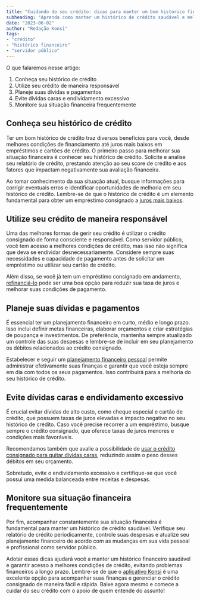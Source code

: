 ```yaml
---
title: "Cuidando do seu crédito: dicas para manter um bom histórico financeiro como servidor público"
subheading: "Aprenda como manter um histórico de crédito saudável e melhorar sua pontuação de crédito"
date: "2023-06-02"
author: "Redação Konsi"
tags:
- "crédito"
- "histórico financeiro"
- "servidor público"
---
```


O que falaremos nesse artigo:
1. Conheça seu histórico de crédito
2. Utilize seu crédito de maneira responsável
3. Planeje suas dívidas e pagamentos
4. Evite dívidas caras e endividamento excessivo
5. Monitore sua situação financeira frequentemente

## Conheça seu histórico de crédito

Ter um bom histórico de crédito traz diversos benefícios para você, desde melhores condições de financiamento até juros mais baixos em empréstimos e cartões de crédito. O primeiro passo para melhorar sua situação financeira é conhecer seu histórico de crédito. Solicite e analise seu relatório de crédito, prestando atenção ao seu score de crédito e aos fatores que impactam negativamente sua avaliação financeira.

Ao tomar conhecimento da sua situação atual, busque informações para corrigir eventuais erros e identificar oportunidades de melhoria em seu histórico de crédito. Lembre-se de que o histórico de crédito é um elemento fundamental para obter um empréstimo consignado a [juros mais baixos](konsi.com.br/postagens/7-dicas-para-conseguir-a-menor-taxa-de-juros-no-consignado.md).

## Utilize seu crédito de maneira responsável

Uma das melhores formas de gerir seu crédito é utilizar o crédito consignado de forma consciente e responsável. Como servidor público, você tem acesso a melhores condições de crédito, mas isso não significa que deva se endividar desnecessariamente. Considere sempre suas necessidades e capacidade de pagamento antes de solicitar um empréstimo ou utilizar seu cartão de crédito.

Além disso, se você já tem um empréstimo consignado em andamento, [refinanciá-lo](konsi.com.br/postagens/refinanciamento-de-emprstimo-consignado-quando-e-como-fazer.md) pode ser uma boa opção para reduzir sua taxa de juros e melhorar suas condições de pagamento.

## Planeje suas dívidas e pagamentos

É essencial ter um planejamento financeiro em curto, médio e longo prazo. Isso inclui definir metas financeiras, elaborar orçamentos e criar estratégias de poupança e investimentos. De preferência, mantenha sempre atualizado um controle das suas despesas e lembre-se de incluir em seu planejamento os débitos relacionados ao crédito consignado.

Estabelecer e seguir um [planejamento financeiro pessoal](konsi.com.br/postagens/como-criar-e-seguir-um-oramento-financeiro-pessoal-para-servidores-pblicos.md) permite administrar efetivamente suas finanças e garantir que você esteja sempre em dia com todos os seus pagamentos. Isso contribuirá para a melhoria do seu histórico de crédito.

## Evite dívidas caras e endividamento excessivo

É crucial evitar dívidas de alto custo, como cheque especial e cartão de crédito, que possuem taxas de juros elevadas e impacto negativo no seu histórico de crédito. Caso você precise recorrer a um empréstimo, busque sempre o crédito consignado, que oferece taxas de juros menores e condições mais favoráveis.

Recomendamos também que avalie a possibilidade de [usar o crédito consignado para quitar dívidas caras](konsi.com.br/postagens/como-usar-o-crdito-consignado-para-quitar-dvidas-caras.md), reduzindo assim o peso desses débitos em seu orçamento.

Sobretudo, evite o endividamento excessivo e certifique-se que você possui uma medida balanceada entre receitas e despesas.

## Monitore sua situação financeira frequentemente

Por fim, acompanhar constantemente sua situação financeira é fundamental para manter um histórico de crédito saudável. Verifique seu relatório de crédito periodicamente, controle suas despesas e atualize seu planejamento financeiro de acordo com as mudanças em sua vida pessoal e profissional como servidor público.

Adotar essas dicas ajudará você a manter um histórico financeiro saudável e garantir acesso a melhores condições de crédito, evitando problemas financeiros a longo prazo. Lembre-se de que o [aplicativo Konsi](konsi.com.br/download-aplicativo) é uma excelente opção para acompanhar suas finanças e gerenciar o crédito consignado de maneira fácil e rápida. Baixe agora mesmo e comece a cuidar do seu crédito com o apoio de quem entende do assunto!